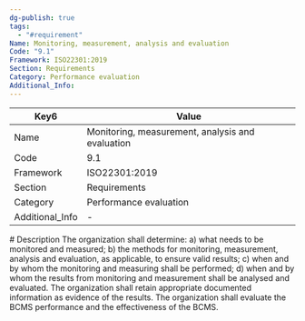```yaml
---
dg-publish: true
tags:
  - "#requirement"
Name: Monitoring, measurement, analysis and evaluation
Code: "9.1"
Framework: ISO22301:2019
Section: Requirements
Category: Performance evaluation
Additional_Info: 
---
```


<div><table class="dataview table-view-table"><thead class="table-view-thead"><tr class="table-view-tr-header"><th class="table-view-th"><span>Key</span><span class="dataview small-text">6</span></th><th class="table-view-th"><span>Value</span></th></tr></thead><tbody class="table-view-tbody"><tr><td><span>Name</span></td><td><span>Monitoring, measurement, analysis and evaluation</span></td></tr><tr><td><span>Code</span></td><td><span>9.1</span></td></tr><tr><td><span>Framework</span></td><td><span>ISO22301:2019</span></td></tr><tr><td><span>Section</span></td><td><span>Requirements</span></td></tr><tr><td><span>Category</span></td><td><span>Performance evaluation</span></td></tr><tr><td><span>Additional_Info</span></td><td><span>-</span></td></tr></tbody></table></div>
# Description
The organization shall determine: a) what needs to be monitored and measured; b) the methods for monitoring, measurement, analysis and evaluation, as applicable, to ensure valid results; c) when and by whom the monitoring and measuring shall be performed; d) when and by whom the results from monitoring and measurement shall be analysed and evaluated. The organization shall retain appropriate documented information as evidence of the results. The organization shall evaluate the BCMS performance and the effectiveness of the BCMS. 
